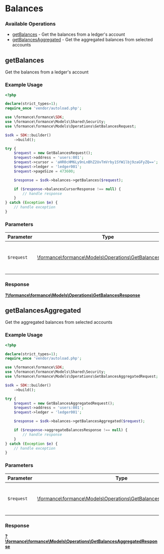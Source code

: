 # Balances

### Available Operations

* [getBalances](#getbalances) - Get the balances from a ledger's account
* [getBalancesAggregated](#getbalancesaggregated) - Get the aggregated balances from selected accounts

## getBalances

Get the balances from a ledger's account

### Example Usage

```php
<?php

declare(strict_types=1);
require_once 'vendor/autoload.php';

use \formance\formance\SDK;
use \formance\formance\Models\Shared\Security;
use \formance\formance\Models\Operations\GetBalancesRequest;

$sdk = SDK::builder()
    ->build();

try {
    $request = new GetBalancesRequest();
    $request->address = 'users:001';
    $request->cursor = 'aHR0cHM6Ly9nLnBhZ2UvTmVrby1SYW1lbj9zaGFyZQ==';
    $request->ledger = 'ledger001';
    $request->pageSize = 473600;

    $response = $sdk->balances->getBalances($request);

    if ($response->balancesCursorResponse !== null) {
        // handle response
    }
} catch (Exception $e) {
    // handle exception
}
```

### Parameters

| Parameter                                                                                                | Type                                                                                                     | Required                                                                                                 | Description                                                                                              |
| -------------------------------------------------------------------------------------------------------- | -------------------------------------------------------------------------------------------------------- | -------------------------------------------------------------------------------------------------------- | -------------------------------------------------------------------------------------------------------- |
| `$request`                                                                                               | [\formance\formance\Models\Operations\GetBalancesRequest](../../models/operations/GetBalancesRequest.md) | :heavy_check_mark:                                                                                       | The request object to use for the request.                                                               |


### Response

**[?\formance\formance\Models\Operations\GetBalancesResponse](../../models/operations/GetBalancesResponse.md)**


## getBalancesAggregated

Get the aggregated balances from selected accounts

### Example Usage

```php
<?php

declare(strict_types=1);
require_once 'vendor/autoload.php';

use \formance\formance\SDK;
use \formance\formance\Models\Shared\Security;
use \formance\formance\Models\Operations\GetBalancesAggregatedRequest;

$sdk = SDK::builder()
    ->build();

try {
    $request = new GetBalancesAggregatedRequest();
    $request->address = 'users:001';
    $request->ledger = 'ledger001';

    $response = $sdk->balances->getBalancesAggregated($request);

    if ($response->aggregateBalancesResponse !== null) {
        // handle response
    }
} catch (Exception $e) {
    // handle exception
}
```

### Parameters

| Parameter                                                                                                                    | Type                                                                                                                         | Required                                                                                                                     | Description                                                                                                                  |
| ---------------------------------------------------------------------------------------------------------------------------- | ---------------------------------------------------------------------------------------------------------------------------- | ---------------------------------------------------------------------------------------------------------------------------- | ---------------------------------------------------------------------------------------------------------------------------- |
| `$request`                                                                                                                   | [\formance\formance\Models\Operations\GetBalancesAggregatedRequest](../../models/operations/GetBalancesAggregatedRequest.md) | :heavy_check_mark:                                                                                                           | The request object to use for the request.                                                                                   |


### Response

**[?\formance\formance\Models\Operations\GetBalancesAggregatedResponse](../../models/operations/GetBalancesAggregatedResponse.md)**

